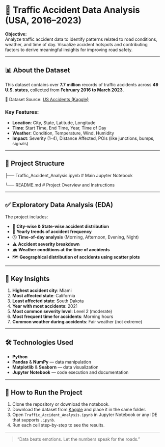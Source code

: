 # 🚦 Traffic Accident Data Analysis (USA, 2016–2023)

**Objective:**  
Analyze traffic accident data to identify patterns related to road conditions, weather, and time of day. Visualize accident hotspots and contributing factors to derive meaningful insights for improving road safety.

---

## 📊 About the Dataset

This dataset contains over **7.7 million** records of traffic accidents across **49 U.S. states**, collected from **February 2016 to March 2023**.

📁 Dataset Source: [US Accidents (Kaggle)](https://www.kaggle.com/datasets/sobhanmoosavi/us-accidents)

### Key Features:

- **Location**: City, State, Latitude, Longitude  
- **Time**: Start Time, End Time, Year, Time of Day  
- **Weather**: Condition, Temperature, Wind, Humidity  
- **Impact**: Severity (1–4), Distance Affected, POIs (like junctions, bumps, signals)

---

## 📌 Project Structure
├── Traffic_Accident_Analysis.ipynb # Main Jupyter Notebook

└── README.md # Project Overview and Instructions

---

## ✅ Exploratory Data Analysis (EDA)

The project includes:

- 📍 **City-wise & State-wise accident distribution**
- 📅 **Yearly trends of accident frequency**
- 🕒 **Time-of-day analysis** (Morning, Afternoon, Evening, Night)
- ⚠️ **Accident severity breakdown**
- 🌧️ **Weather conditions at the time of accidents**
- 🗺️ **Geographical distribution of accidents using scatter plots**

---

## 📌 Key Insights

1. **Highest accident city**: Miami  
2. **Most affected state**: California  
3. **Least affected state**: South Dakota  
4. **Year with most accidents**: 2021  
5. **Most common severity level**: Level 2 (moderate)  
6. **Most frequent time for accidents**: Morning hours  
7. **Common weather during accidents**: Fair weather (not extreme)

---

## 🛠️ Technologies Used

- **Python**
- **Pandas** & **NumPy** — data manipulation
- **Matplotlib** & **Seaborn** — data visualization
- **Jupyter Notebook** — code execution and documentation

---

## 📂 How to Run the Project

1. Clone the repository or download the notebook.
2. Download the dataset from [Kaggle](https://www.kaggle.com/datasets/sobhanmoosavi/us-accidents) and place it in the same folder.
3. Open `Traffic_Accident_Analysis.ipynb` in Jupyter Notebook or any IDE that supports `.ipynb`.
4. Run each cell step-by-step to see the results.

---

> “Data beats emotions. Let the numbers speak for the roads.”
